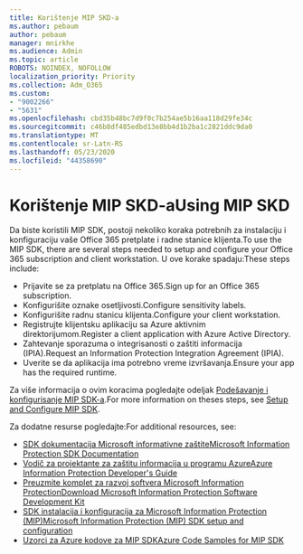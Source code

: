 ```yaml
---
title: Korištenje MIP SKD-a
ms.author: pebaum
author: pebaum
manager: mnirkhe
ms.audience: Admin
ms.topic: article
ROBOTS: NOINDEX, NOFOLLOW
localization_priority: Priority
ms.collection: Adm_O365
ms.custom:
- "9002266"
- "5631"
ms.openlocfilehash: cbd35b48bc7d9f0c7b254ae5b16aa118d29fe34c
ms.sourcegitcommit: c46b8df485edbd13e8bb4d1b2ba1c2821ddc9da0
ms.translationtype: MT
ms.contentlocale: sr-Latn-RS
ms.lasthandoff: 05/23/2020
ms.locfileid: "44358690"
---
```

# <a name="using-mip-skd"></a><span data-ttu-id="3eb42-102">Korištenje MIP SKD-a</span><span class="sxs-lookup"><span data-stu-id="3eb42-102">Using MIP SKD</span></span>

<span data-ttu-id="3eb42-103">Da biste koristili MIP SDK, postoji nekoliko koraka potrebnih za instalaciju i konfiguraciju vaše Office 365 pretplate i radne stanice klijenta.</span><span class="sxs-lookup"><span data-stu-id="3eb42-103">To use the MIP SDK, there are several steps needed to setup and configure your Office 365 subscription and client workstation.</span></span> <span data-ttu-id="3eb42-104">U ove korake spadaju:</span><span class="sxs-lookup"><span data-stu-id="3eb42-104">These steps include:</span></span>

- <span data-ttu-id="3eb42-105">Prijavite se za pretplatu na Office 365.</span><span class="sxs-lookup"><span data-stu-id="3eb42-105">Sign up for an Office 365 subscription.</span></span>
- <span data-ttu-id="3eb42-106">Konfigurišite oznake osetljivosti.</span><span class="sxs-lookup"><span data-stu-id="3eb42-106">Configure sensitivity labels.</span></span>
- <span data-ttu-id="3eb42-107">Konfigurišite radnu stanicu klijenta.</span><span class="sxs-lookup"><span data-stu-id="3eb42-107">Configure your client workstation.</span></span>
- <span data-ttu-id="3eb42-108">Registrujte klijentsku aplikaciju sa Azure aktivnim direktorijumom.</span><span class="sxs-lookup"><span data-stu-id="3eb42-108">Register a client application with Azure Active Directory.</span></span>
- <span data-ttu-id="3eb42-109">Zahtevanje sporazuma o integrisanosti o zaštiti informacija (IPIA).</span><span class="sxs-lookup"><span data-stu-id="3eb42-109">Request an Information Protection Integration Agreement (IPIA).</span></span>
- <span data-ttu-id="3eb42-110">Uverite se da aplikacija ima potrebno vreme izvršavanja.</span><span class="sxs-lookup"><span data-stu-id="3eb42-110">Ensure your app has the required runtime.</span></span>

<span data-ttu-id="3eb42-111">Za više informacija o ovim koracima pogledajte odeljak [Podešavanje i konfigurisanje MIP SDK-a](https://docs.microsoft.com/information-protection/develop/setup-configure-mip).</span><span class="sxs-lookup"><span data-stu-id="3eb42-111">For more information on theses steps, see [Setup and Configure MIP SDK](https://docs.microsoft.com/information-protection/develop/setup-configure-mip).</span></span>

<span data-ttu-id="3eb42-112">Za dodatne resurse pogledajte:</span><span class="sxs-lookup"><span data-stu-id="3eb42-112">For additional resources, see:</span></span>

- [<span data-ttu-id="3eb42-113">SDK dokumentacija Microsoft informativne zaštite</span><span class="sxs-lookup"><span data-stu-id="3eb42-113">Microsoft Information Protection SDK Documentation</span></span>](https://docs.microsoft.com/information-protection/develop/)
- [<span data-ttu-id="3eb42-114">Vodič za projektante za zaštitu informacija u programu Azure</span><span class="sxs-lookup"><span data-stu-id="3eb42-114">Azure Information Protection Developer's Guide</span></span>](https://docs.microsoft.com/azure/information-protection/develop/developers-guide)
- [<span data-ttu-id="3eb42-115">Preuzmite komplet za razvoj softvera Microsoft Information Protection</span><span class="sxs-lookup"><span data-stu-id="3eb42-115">Download Microsoft Information Protection Software Development Kit</span></span>](https://www.microsoft.com/download/details.aspx?id=57392)
- [<span data-ttu-id="3eb42-116">SDK instalacija i konfiguracija za Microsoft Information Protection (MIP)</span><span class="sxs-lookup"><span data-stu-id="3eb42-116">Microsoft Information Protection (MIP) SDK setup and configuration</span></span>](https://docs.microsoft.com/information-protection/develop/setup-configure-mip)
- [<span data-ttu-id="3eb42-117">Uzorci za Azure kodove za MIP SDK</span><span class="sxs-lookup"><span data-stu-id="3eb42-117">Azure Code Samples for MIP SDK</span></span>](https://azure.microsoft.com/resources/samples/?sort=0&term=mipsdk)
